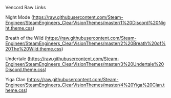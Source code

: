 Vencord Raw Links

Night Mode
(https://raw.githubusercontent.com/Steam-Engineer/SteamEngineers_ClearVisionThemes/master/1%20Discord%20Night.theme.css)

Breath of the Wild
(https://raw.githubusercontent.com/Steam-Engineer/SteamEngineers_ClearVisionThemes/master/2%20Breath%20of%20The%20Wild.theme.css)

Undertale
(https://raw.githubusercontent.com/Steam-Engineer/SteamEngineers_ClearVisionThemes/master/3%20Undertale%20Discord.theme.css)

Yiga Clan
(https://raw.githubusercontent.com/Steam-Engineer/SteamEngineers_ClearVisionThemes/master/4%20Yiga%20Clan.theme.css)


